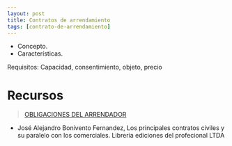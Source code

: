 ```yaml
---
layout: post
title: Contratos de arrendamiento
tags: [contrato-de-arrendamiento]
---
```


- Concepto.
- Características.

Requisitos: Capacidad, consentimiento, objeto, precio


<!-- more -->
# Recursos

> [OBLIGACIONES DEL ARRENDADOR](/assets/documentos/contratos-arrendamiento/obligaciones_del_arrendador.pdf)
- José Alejandro Bonivento Fernandez, Los principales contratos civiles y su paralelo con los comerciales. Libreria ediciones del profecional LTDA

